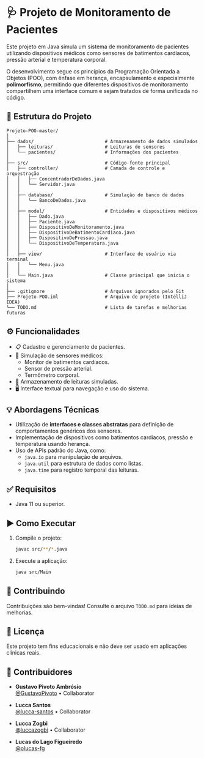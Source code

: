 # 🩺 Projeto de Monitoramento de Pacientes

Este projeto em Java simula um sistema de monitoramento de pacientes utilizando dispositivos médicos como sensores de batimentos cardíacos, pressão arterial e temperatura corporal.

O desenvolvimento segue os princípios da Programação Orientada a Objetos (POO), com ênfase em herança, encapsulamento e especialmente **polimorfismo**, permitindo que diferentes dispositivos de monitoramento compartilhem uma interface comum e sejam tratados de forma unificada no código.

## 📁 Estrutura do Projeto

```
Projeto-POO-master/
│
├── dados/                          # Armazenamento de dados simulados
│   ├── leituras/                   # Leituras de sensores
│   └── pacientes/                  # Informações dos pacientes
│
├── src/                            # Código-fonte principal
│   ├── controller/                 # Camada de controle e orquestração
│   │   ├── ConcentradorDeDados.java
│   │   └── Servidor.java
│   │
│   ├── database/                   # Simulação de banco de dados
│   │   └── BancoDeDados.java
│   │
│   ├── model/                      # Entidades e dispositivos médicos
│   │   ├── Dado.java
│   │   ├── Paciente.java
│   │   ├── DispositivoDeMonitoramento.java
│   │   ├── DispositivoDeBatimentoCardiaco.java
│   │   ├── DispositivoDePressao.java
│   │   └── DispositivoDeTemperatura.java
│   │
│   ├── view/                       # Interface de usuário via terminal
│   │   └── Menu.java
│   │
│   └── Main.java                   # Classe principal que inicia o sistema
│
├── .gitignore                      # Arquivos ignorados pelo Git
├── Projeto-POO.iml                 # Arquivo de projeto (IntelliJ IDEA)
└── TODO.md                         # Lista de tarefas e melhorias futuras
```

## ⚙️ Funcionalidades

- 📋 Cadastro e gerenciamento de pacientes.
- 📡 Simulação de sensores médicos:
  - Monitor de batimentos cardíacos.
  - Sensor de pressão arterial.
  - Termômetro corporal.
- 💾 Armazenamento de leituras simuladas.
- 🖥️ Interface textual para navegação e uso do sistema.

## 💡 Abordagens Técnicas

- Utilização de **interfaces e classes abstratas** para definição de comportamentos genéricos dos sensores.
- Implementação de dispositivos como batimentos cardíacos, pressão e temperatura usando herança.
- Uso de APIs padrão do Java, como:
  - `java.io` para manipulação de arquivos.
  - `java.util` para estrutura de dados como listas.
  - `java.time` para registro temporal das leituras.

## ✅ Requisitos

- Java 11 ou superior.

## ▶️ Como Executar

1. Compile o projeto:
   ```bash
   javac src/**/*.java
   ```
2. Execute a aplicação:
   ```bash
   java src/Main
   ```
## 🙌 Contribuindo

Contribuições são bem-vindas! Consulte o arquivo `TODO.md` para ideias de melhorias.

## 📄 Licença

Este projeto tem fins educacionais e não deve ser usado em aplicações clínicas reais.

## 👥 Contribuidores

- **Gustavo Pivoto Ambrósio**  
  [@GustavoPivoto](https://github.com/GustavoPivoto) • Collaborator

- **Lucca Santos**  
  [@lucca-santos](https://github.com/lucca-santos) • Collaborator

- **Lucca Zogbi**  
  [@luccazogbi](https://github.com/luccazogbi) • Collaborator

- **Lucas do Lago Figueiredo**  
  [@olucas-fg](https://github.com/olucas-fg)
